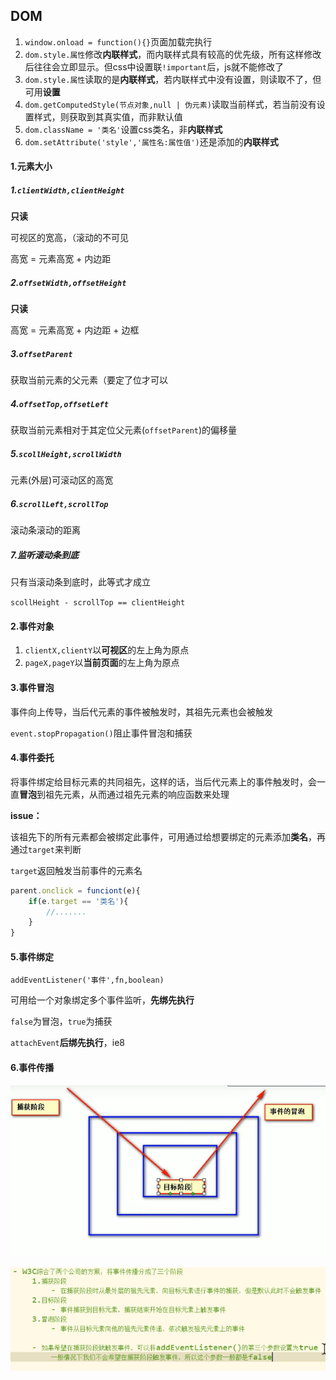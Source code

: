 ## DOM

1. `window.onload = function(){}`页面加载完执行
2. `dom.style.属性`修改**内联样式**，而内联样式具有较高的优先级，所有这样修改后往往会立即显示。但css中设置联`!important`后，js就不能修改了
3. `dom.style.属性`读取的是**内联样式**，若内联样式中没有设置，则读取不了，但可用**设置**
4. `dom.getComputedStyle(节点对象,null | 伪元素)`读取当前样式，若当前没有设置样式，则获取到其真实值，而非默认值
5. `dom.className = '类名'`设置css类名，非**内联样式**
6. `dom.setAttribute('style','属性名:属性值')`还是添加的**内联样式**



#### 1.元素大小

##### 1.`clientWidth,clientHeight`

**只读**

可视区的宽高，（滚动的不可见

高宽 = 元素高宽 + 内边距 

##### 2.`offsetWidth,offsetHeight`

**只读**

高宽 = 元素高宽 + 内边距  + 边框

##### 3.`offsetParent`

获取当前元素的父元素（要定了位才可以

##### 4.`offsetTop,offsetLeft`

获取当前元素相对于其定位父元素(`offsetParent`)的偏移量

##### 5.`scollHeight,scrollWidth`

元素(外层)可滚动区的高宽

##### 6.`scrollLeft,scrollTop`

滚动条滚动的距离

##### 7.监听滚动条到底

只有当滚动条到底时，此等式才成立

`scollHeight - scrollTop == clientHeight`



#### 2.事件对象

1. `clientX,clientY`以**可视区**的左上角为原点
2. `pageX,pageY`以**当前页面**的左上角为原点



#### 3.事件冒泡

事件向上传导，当后代元素的事件被触发时，其祖先元素也会被触发

`event.stopPropagation()`阻止事件冒泡和捕获



#### 4.事件委托

将事件绑定给目标元素的共同祖先，这样的话，当后代元素上的事件触发时，会一直**冒泡**到祖先元素，从而通过祖先元素的响应函数来处理

**issue：**

该祖先下的所有元素都会被绑定此事件，可用通过给想要绑定的元素添加**类名**，再通过`target`来判断

`target`返回触发当前事件的元素名

```js
parent.onclick = funciont(e){
    if(e.target == '类名'){
        //.......
    }
}
```



#### 5.事件绑定

`addEventListener('事件',fn,boolean)`

可用给一个对象绑定多个事件监听，**先绑先执行**

`false`为冒泡，`true`为捕获



`attachEvent`**后绑先执行**，ie8



#### 6.事件传播

![1648280999613](6.DOM.assets/1648280999613.png)

![1648281092726](6.DOM.assets/1648281092726.png)

